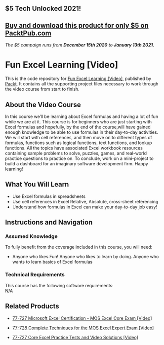 ## $5 Tech Unlocked 2021!
[Buy and download this product for only $5 on PacktPub.com](https://www.packtpub.com/)
-----
*The $5 campaign         runs from __December 15th 2020__ to __January 13th 2021.__*




# Fun Excel Learning [Video]
This is the code repository for [Fun Excel Learning [Video]](https://www.packtpub.com/application-development/fun-excel-learning-video), published by [Packt](https://www.packtpub.com/?utm_source=github). It contains all the supporting project files necessary to work through the video course from start to finish.
## About the Video Course
In this course we’ll be learning about Excel formulas and having a lot of fun while we are at it. This course is for beginners who are just starting with Excel formulas and hopefully, by the end of the course,will have gained enough knowledge to be able to use formulas in their day-to-day activities. We will start with cell references, and then move on to different types of formulas, functions such as logical functions, text functions, and lookup functions. All the topics have associated Excel workbook resources containing sample problems to solve, puzzles, games, and real-world practice questions to practice on. To conclude, work on a mini-project to build a dashboard for an imaginary software development firm. Happy learning!


<H2>What You Will Learn</H2>
<DIV class=book-info-will-learn-text>
<UL>
<LI> Use Excel formulas in spreadsheets</LI>
<LI> Use cell references in Excel Relative, Absolute, cross-sheet referencing</LI>
<LI> Understand how formulas in Excel can make your day-to-day job easy!</LI>
</UL></DIV>

## Instructions and Navigation
### Assumed Knowledge
To fully benefit from the coverage included in this course, you will need:<br/>
<DIV class=book-info-will-learn-text>
<UL>
<LI> Anyone who likes Fun! Anyone who likes to learn by doing. Anyone who wants to learn basics of Excel formulas</LI>
</UL>
<DIV>

### Technical Requirements
This course has the following software requirements:<br/>
N/A

## Related Products
* [77-727 Microsoft Excel Certification - MOS Excel Core Exam [Video]](https://www.packtpub.com/application-development/77-727-microsoft-excel-certification-mos-excel-core-exam-video)

* [77-728 Complete Techniques for the MOS Excel Expert Exam [Video]](https://www.packtpub.com/application-development/77-728-complete-techniques-mos-excel-expert-exam-video)

* [77-727 Core Excel Practice Tests and Video Solutions [Video]](https://www.packtpub.com/big-data-and-business-intelligence/77-727-core-excel-practice-tests-and-video-solutions-video)
